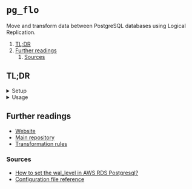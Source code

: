 # `pg_flo`

Move and transform data between PostgreSQL databases using Logical Replication.

1. [TL;DR](#tldr)
1. [Further readings](#further-readings)
   1. [Sources](#sources)

## TL;DR

<details>
  <summary>Setup</summary>

  <details style="padding: 0 0 0 1em">
    <summary>Check requirements</summary>

```sql
sourceDb=> SELECT name,setting FROM pg_settings WHERE name IN ('wal_level','rds.logical_replication');
          name           | setting
-------------------------+---------
 rds.logical_replication | on
 wal_level               | logical
(2 rows)
```

  </details>

```sh
docker pull 'nats' && docker pull 'shayonj/pg_flo'
```

  <details style="padding: 0 0 1em 1em">
    <summary>Configuration file</summary>

[Reference][configuration file reference]

```yaml
# Replicator settings
host: "localhost"
port: 5432
dbname: "myapp"
user: "replicator"
password: "secret"
group: "users"
tables:
  - "users"

# Worker settings (postgres sink)
target-host: "dest-db"
target-dbname: "myapp"
target-user: "writer"
target-password: "secret"

# Common settings
nats-url: "nats://localhost:4222"
```

  </details>

</details>

<details>
  <summary>Usage</summary>

```sh
# Start NATS server
docker run -d --name 'pg_flo_nats' --network 'host' -v "$PWD/config/nats-server.conf:/etc/nats/nats-server.conf" \
  'nats' -c '/etc/nats/nats-server.conf'

# Start replicator (using config file)
docker run -d --name 'pg_flo_replicator' --network 'host' -v "$PWD/config/pg_flo.yaml:/etc/pg_flo/config.yaml" \
  'shayonj/pg_flo' replicator --config '/etc/pg_flo/config.yaml'

# Start worker
docker run -d --name 'pg_flo_worker' --network 'host' -v "$PWD/config/pg_flo.yaml:/etc/pg_flo/config.yaml" \
  'shayonj/pg_flo' worker postgres --config '/etc/pg_flo/config.yaml'
```

</details>

<!-- Uncomment if used
<details>
  <summary>Real world use cases</summary>

```sh
```

</details>
-->

## Further readings

- [Website]
- [Main repository]
- [Transformation rules]

### Sources

- [How to set the wal_level in AWS RDS Postgresql?]
- [Configuration file reference]

<!--
  Reference
  ═╬═Time══
  -->

<!-- In-article sections -->
<!-- Knowledge base -->
<!-- Files -->
<!-- Upstream -->
[configuration file reference]: https://github.com/shayonj/pg_flo/blob/main/internal/pg-flo.yaml
[main repository]: https://github.com/shayonj/pg_flo
[transformation rules]: https://github.com/shayonj/pg_flo/blob/main/pkg/rules/README.md
[website]: https://www.pgflo.io/

<!-- Others -->
[How to set the wal_level in AWS RDS Postgresql?]: https://dba.stackexchange.com/questions/238686/how-to-set-the-wal-level-in-aws-rds-postgresql#243576
